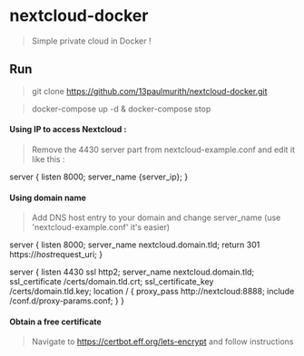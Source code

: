 # nextcloud-docker
> Simple private cloud in Docker ! 

## Run 

> git clone https://github.com/13paulmurith/nextcloud-docker.git

> docker-compose up -d & docker-compose stop

#### Using IP to access Nextcloud : 
> Remove the 4430 server part from nextcloud-example.conf and edit it like this : 

server {
  listen 8000;
  server_name {server_ip};
}

#### Using domain name 
> Add DNS host entry to your domain and change server_name (use 'nextcloud-example.conf' it's easier)

server {
  listen 8000;
  server_name nextcloud.domain.tld;
  return 301 https://$host$request_uri;
}

server {
  listen 4430 ssl http2;
  server_name nextcloud.domain.tld;
  ssl_certificate /certs/domain.tld.crt;
  ssl_certificate_key /certs/domain.tld.key;
  location / {
    proxy_pass http://nextcloud:8888;
    include /conf.d/proxy-params.conf;
  }
}

#### Obtain a free certificate
> Navigate to https://certbot.eff.org/lets-encrypt and follow instructions
